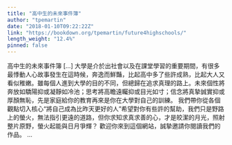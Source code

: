 ```yaml
---
title: "高中生的未來事件簿"
author: "tpemartin"
date: "2018-01-10T09:22:22Z"
link: "https://bookdown.org/tpemartin/future4highschools/"
length_weight: "12.4%"
pinned: false
---
```


高中生的未來事件簿 [...] 大學是介於出社會以及在課堂學習的重要期間，有很多最悸動人心故事發生在這時候，奔逸而鮮豔，比起高中多了些許成熟，比起大人又看似稚嫩。雖每個人進到大學的目的不同，但總歸在追求真理的路上。未來個性將奔放如驕陽抑或凝靜如冷池；思考將高瞻遠矚抑或目光如寸；信念將真摯誠實抑或厚顏無恥，先是家庭給你的教育再來是你在大學對自己的訓練。 我們帶你從各個觀點切入核心“將自己成為比昨天更好的人”希望對你有些許的幫助，我們只是野路上的螢火，無法指引更遠的道路，但你求知求真求善的心，才是皎潔的月光，照射整片原野，螢火起能與日月爭輝？ 歡迎你來到這個網站，誠摯邀請你閱讀我們的作品。 ...
